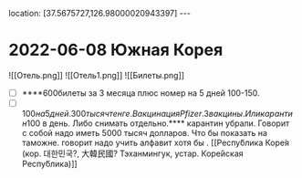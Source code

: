 
location: [37.5675727,126.98000020943397]
---[](geo:)
# 2022-06-08 Южная Корея
![[Отель.png]]
![[Отель1.png]]
![[Билеты.png]]
- [ ] ****600билеты за 3 месяца плюс номер на 5 дней 100-150.
- [ ] 100$на 5 дней. 300 тысяч тенге. 
Вакцинация Pfizer. 3 вакцины. 
Или карантин 100$ в день. Либо снимать отдельно.****
 карантин убрали.
 Говорит с собой надо иметь 5000 тысяч долларов. Что бы показать на таможне. говорит надо учить алфавит хотя бы .
[[Респу́блика Коре́я (кор. 대한민국?, 大韓民國? Тэханмингук, устар. Коре́йская Респу́блика)]]